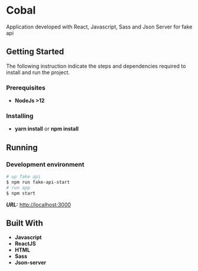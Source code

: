 # Cobal
Application developed with React, Javascript, Sass and Json Server for fake api

## Getting Started

The following instruction indicate the steps and dependencies required to install and run the project.

### Prerequisites

- **NodeJs >12**

### Installing

- **yarn install** or **npm install**

## Running

### Development environment

```bash
# up fake api
$ npm run fake-api-start
# run app
$ npm start
```

***URL:*** [http://localhost:3000](http://localhost:3000)

## Built With

- **Javascript**
- **ReactJS**
- **HTML**
-  **Sass**
-  **Json-server**